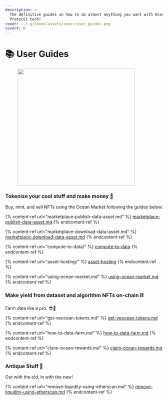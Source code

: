 ```yaml
---
description: >-
  The definitive guides on how to do almost anything you want with Ocean
  Protocol tech!
cover: ../.gitbook/assets/cover/user_guides.png
coverY: 0
---
```


# 📚 User Guides

<figure><img src="../.gitbook/assets/follow-instructions.gif" alt="" width="375"><figcaption></figcaption></figure>

### Tokenize your cool stuff and make money 🤑

Buy, mint, and sell NFTs using the Ocean Market following the guides below.

{% content-ref url="marketplace-publish-data-asset.md" %}
[marketplace-publish-data-asset.md](marketplace-publish-data-asset.md)
{% endcontent-ref %}

{% content-ref url="marketplace-download-data-asset.md" %}
[marketplace-download-data-asset.md](marketplace-download-data-asset.md)
{% endcontent-ref %}

{% content-ref url="compute-to-data/" %}
[compute-to-data](compute-to-data/)
{% endcontent-ref %}

{% content-ref url="asset-hosting/" %}
[asset-hosting](asset-hosting/)
{% endcontent-ref %}

{% content-ref url="using-ocean-market.md" %}
[using-ocean-market.md](using-ocean-market.md)
{% endcontent-ref %}

### Make yield from dataset and algorithm NFTs on-chain ⛓️

Farm data like a pro. 😎🥕

{% content-ref url="get-veocean-tokens.md" %}
[get-veocean-tokens.md](get-veocean-tokens.md)
{% endcontent-ref %}

{% content-ref url="how-to-data-farm.md" %}
[how-to-data-farm.md](how-to-data-farm.md)
{% endcontent-ref %}

{% content-ref url="claim-ocean-rewards.md" %}
[claim-ocean-rewards.md](claim-ocean-rewards.md)
{% endcontent-ref %}

### Antique Stuff 🏺

Out with the old, in with the new!

{% content-ref url="remove-liquidity-using-etherscan.md" %}
[remove-liquidity-using-etherscan.md](remove-liquidity-using-etherscan.md)
{% endcontent-ref %}
